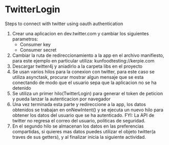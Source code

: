 TwitterLogin
============

Steps to connect with twitter using oauth authentication

1. Crear una aplicacion en dev.twitter.com y cambiar los siguientes parametros:
	- Consumer key
	- Consumer secret
2. Cambiar la ruta de redireccionamiento a la app en el archivo manifiesto, para este ejemplo en particular utiliza: kunfoodtesting://kerpie.com
3. Descargar twitter4j y aniadirlo a la carpeta libs en el proyecto
4. Se usan varios hilos para la conexion con twitter, para este caso se utiliza asynctask, procurar mostrar algun mensaje que se esta conectando de modo que el usuario sepa que la aplicacion no se ha detenido 
5. Se utiliza un primer hilo(TwitterLogin) para generar el token de peticion y pueda lanzar la autenticacion por navegador
6. Una vez terminada esta parte y redireccione a la app, los datos obtenidos se trabajan en onNewIntent() y se ejecuta un nuevo hilo para obtener los datos del usuario que se ha autenticado. FYI: La API de twitter no regresa el correo del usuario, politicas de seguridad.
7. En el segundo hilo se almacenan los datos en las preferencias compartidas, si quieres mas datos puedes utilizar el objeto twitter(a traves de sus getters), y al finalizar inicia la siguiente actividad.
